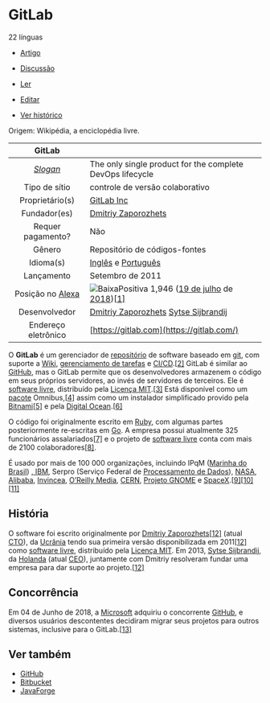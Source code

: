 # GitLab

22 línguas

- [Artigo](https://pt.wikipedia.org/wiki/GitLab)
- [Discussão](https://pt.wikipedia.org/w/index.php?title=Discussão:GitLab&action=edit&redlink=1)

- [Ler](https://pt.wikipedia.org/wiki/GitLab)
- [Editar](https://pt.wikipedia.org/w/index.php?title=Especial:Entrar&returnto=GitLab)
- [Ver histórico](https://pt.wikipedia.org/w/index.php?title=GitLab&action=history)



Origem: Wikipédia, a enciclopédia livre.

|                            GitLab                            |                                                              |
| :----------------------------------------------------------: | ------------------------------------------------------------ |
|       *[Slogan](https://pt.wikipedia.org/wiki/Slogan)*       | The only single product for the complete DevOps lifecycle    |
|                        Tipo de sítio                         | controle de versão colaborativo                              |
|                       Proprietário(s)                        | [GitLab Inc](https://pt.wikipedia.org/w/index.php?title=GitLab_Inc&action=edit&redlink=1) |
|                         Fundador(es)                         | [Dmitriy Zaporozhets](https://pt.wikipedia.org/w/index.php?title=Dmitriy_Zaporozhets&action=edit&redlink=1) |
|                      Requer pagamento?                       | Não                                                          |
|                            Gênero                            | Repositório de códigos-fontes                                |
|                          Idioma(s)                           | [Inglês](https://pt.wikipedia.org/wiki/Língua_inglesa) e [Português](https://pt.wikipedia.org/wiki/Língua_portuguesa) |
|                          Lançamento                          | Setembro de 2011                                             |
| Posição no [Alexa](https://pt.wikipedia.org/wiki/Alexa_Internet) | ![BaixaPositiva](https://upload.wikimedia.org/wikipedia/commons/thumb/9/92/Decrease_Positive.svg/11px-Decrease_Positive.svg.png) 1,946 ([19 de julho](https://pt.wikipedia.org/wiki/19_de_julho) de [2018](https://pt.wikipedia.org/wiki/2018))[[1\]](https://pt.wikipedia.org/wiki/GitLab#cite_note-1) |
|                        Desenvolvedor                         | [Dmitriy Zaporozhets](https://pt.wikipedia.org/w/index.php?title=Dmitriy_Zaporozhets&action=edit&redlink=1) [Sytse Sijbrandij](https://pt.wikipedia.org/w/index.php?title=Sytse_Sijbrandij&action=edit&redlink=1) |
|                     Endereço eletrônico                      | [https://gitlab.com](https://gitlab.com/)                    |

O **GitLab** é um gerenciador de [repositório](https://pt.wikipedia.org/wiki/Repositório) de software baseado em [git](https://pt.wikipedia.org/wiki/Git), com suporte a [Wiki](https://pt.wikipedia.org/wiki/Wiki), [gerenciamento de tarefas](https://pt.wikipedia.org/wiki/Gerenciamento_de_tarefas) e [CI/CD](https://pt.wikipedia.org/wiki/CI/CD).[[2\]](https://pt.wikipedia.org/wiki/GitLab#cite_note-2) GitLab é similar ao [GitHub](https://pt.wikipedia.org/wiki/GitHub), mas o GitLab permite que os desenvolvedores armazenem o código em seus próprios servidores, ao invés de servidores de terceiros. Ele é [software livre](https://pt.wikipedia.org/wiki/Software_livre), distribuído pela [Licença MIT](https://pt.wikipedia.org/wiki/Licença_MIT).[[3\]](https://pt.wikipedia.org/wiki/GitLab#cite_note-3) Está disponível como um [pacote](https://pt.wikipedia.org/wiki/Pacote_de_software) Omnibus,[[4\]](https://pt.wikipedia.org/wiki/GitLab#cite_note-4) assim como um instalador simplificado provido pela [Bitnami](https://pt.wikipedia.org/w/index.php?title=Bitnami&action=edit&redlink=1)[[5\]](https://pt.wikipedia.org/wiki/GitLab#cite_note-5) e pela [Digital Ocean](https://pt.wikipedia.org/w/index.php?title=DigitalOcean&action=edit&redlink=1).[[6\]](https://pt.wikipedia.org/wiki/GitLab#cite_note-6)

O código foi originalmente escrito em [Ruby](https://pt.wikipedia.org/wiki/Ruby_(linguagem_de_programação)), com algumas partes posteriormente re-escritas em [Go](https://pt.wikipedia.org/wiki/Go_(linguagem_de_programação)). A empresa possui atualmente 325 funcionários assalariados[[7\]](https://pt.wikipedia.org/wiki/GitLab#cite_note-7) e o projeto de [software livre](https://pt.wikipedia.org/wiki/Software_livre) conta com mais de 2100 colaboradores[[8\]](https://pt.wikipedia.org/wiki/GitLab#cite_note-8).

É usado por mais de 100 000 organizações, incluindo IPqM ([Marinha do Brasil](https://pt.wikipedia.org/wiki/Marinha_do_Brasil)) [, IBM](https://pt.wikipedia.org/wiki/IBM), Serpro (Serviço Federal de [Processamento de Dados](https://pt.wikipedia.org/wiki/Processamento_de_dados)), [NASA](https://pt.wikipedia.org/wiki/NASA), [Alibaba](https://pt.wikipedia.org/wiki/Alibaba_Group), [Invincea](https://pt.wikipedia.org/w/index.php?title=Invincea&action=edit&redlink=1), [O’Reilly Media](https://pt.wikipedia.org/wiki/O'Reilly_Media), [CERN](https://pt.wikipedia.org/wiki/Organização_Europeia_para_a_Pesquisa_Nuclear), [Projeto GNOME](https://pt.wikipedia.org/wiki/GNOME) e [SpaceX](https://pt.wikipedia.org/wiki/SpaceX).[[9\]](https://pt.wikipedia.org/wiki/GitLab#cite_note-9)[[10\]](https://pt.wikipedia.org/wiki/GitLab#cite_note-10)[[11\]](https://pt.wikipedia.org/wiki/GitLab#cite_note-11)

## História

O software foi escrito originalmente por [Dmitriy Zaporozhets](https://pt.wikipedia.org/w/index.php?title=Dmitriy_Zaporozhets&action=edit&redlink=1)[[12\]](https://pt.wikipedia.org/wiki/GitLab#cite_note-:0-12) (atual [CTO](https://pt.wikipedia.org/wiki/CTO)), da [Ucrânia](https://pt.wikipedia.org/wiki/Ucrânia) tendo sua primeira versão disponibilizada em 2011[[12\]](https://pt.wikipedia.org/wiki/GitLab#cite_note-:0-12) como [software livre](https://pt.wikipedia.org/wiki/Software_livre), distribuído pela [Licença MIT](https://pt.wikipedia.org/wiki/Licença_MIT). Em 2013, [Sytse Sijbrandij](https://pt.wikipedia.org/w/index.php?title=Sytse_Sijbrandij&action=edit&redlink=1), da [Holanda](https://pt.wikipedia.org/wiki/Holanda) (atual [CEO](https://pt.wikipedia.org/wiki/CEO)), juntamente com Dmitriy resolveram fundar uma empresa para dar suporte ao projeto.[[12\]](https://pt.wikipedia.org/wiki/GitLab#cite_note-:0-12)

## Concorrência

Em 04 de Junho de 2018, a [Microsoft](https://pt.wikipedia.org/wiki/Microsoft) adquiriu o concorrente [GitHub](https://pt.wikipedia.org/wiki/GitHub), e diversos usuários descontentes decidiram migrar seus projetos para outros sistemas, inclusive para o GitLab.[[13\]](https://pt.wikipedia.org/wiki/GitLab#cite_note-13)

## Ver também

- [GitHub](https://pt.wikipedia.org/wiki/GitHub)
- [Bitbucket](https://pt.wikipedia.org/wiki/Bitbucket)
- [JavaForge](https://pt.wikipedia.org/w/index.php?title=JavaForge&action=edit&redlink=1)